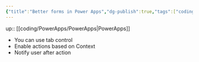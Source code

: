 ```yaml
---
{"title":"Better forms in Power Apps","dg-publish":true,"tags":["coding/PowerApps"],"language":"en","permalink":"/coding/power-apps/better-forms-in-power-apps/","dgPassFrontmatter":true}
---
```


up:: [[coding/PowerApps/PowerApps\|PowerApps]]


- You can use tab control
- Enable actions based on Context
- Notify user after action